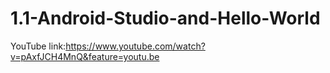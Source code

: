 # 1.1-Android-Studio-and-Hello-World

YouTube link:https://www.youtube.com/watch?v=pAxfJCH4MnQ&feature=youtu.be
